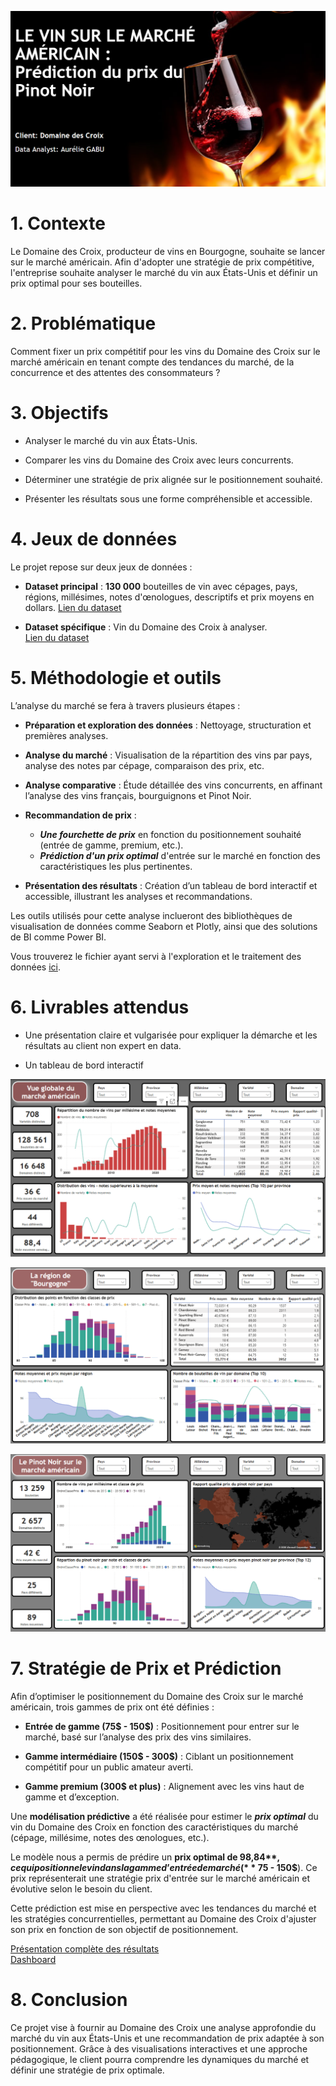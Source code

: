![picture](images/picture4.PNG)

# 1. Contexte

Le Domaine des Croix, producteur de vins en Bourgogne, souhaite se lancer sur le marché américain. Afin d'adopter une stratégie de prix compétitive, l'entreprise souhaite analyser le marché du vin aux États-Unis et définir un prix optimal pour ses bouteilles.<br>

# 2. Problématique

Comment fixer un prix compétitif pour les vins du Domaine des Croix sur le marché américain en tenant compte des tendances du marché, de la concurrence et des attentes des consommateurs ?<br>

# 3. Objectifs

* Analyser le marché du vin aux États-Unis.

* Comparer les vins du Domaine des Croix avec leurs concurrents.

* Déterminer une stratégie de prix alignée sur le positionnement souhaité.

* Présenter les résultats sous une forme compréhensible et accessible.

# 4. Jeux de données

Le projet repose sur deux jeux de données :

* **Dataset principal** : **130 000** bouteilles de vin avec cépages, pays, régions, millésimes, notes d'œnologues, descriptifs et prix moyens en dollars. [Lien du dataset](https://github.com/WildCodeSchool/wilddata/raw/main/wine.zip)

* **Dataset spécifique** : Vin du Domaine des Croix à analyser.<br>
[Lien du dataset](https://raw.githubusercontent.com/WildCodeSchool/wilddata/main/domaine_des_croix.csv)<br>

# 5. Méthodologie et outils

L’analyse du marché se fera à travers plusieurs étapes :

* **Préparation et exploration des données** : Nettoyage, structuration et premières analyses.<br>

* **Analyse du marché** : Visualisation de la répartition des vins par pays, analyse des notes par cépage, comparaison des prix, etc.<br>

* **Analyse comparative** : Étude détaillée des vins concurrents, en affinant l’analyse des vins français, bourguignons et Pinot Noir.<br>

* **Recommandation de prix** : 
    * ***Une fourchette de prix*** en fonction du positionnement souhaité (entrée de gamme, premium, etc.).<br>
    * ***Prédiction d'un prix optimal*** d'entrée sur le marché en fonction des caractéristiques les plus pertinentes.

* **Présentation des résultats** : Création d’un tableau de bord interactif et accessible, illustrant les analyses et recommandations.<br>

Les outils utilisés pour cette analyse inclueront des bibliothèques de visualisation de données comme Seaborn et Plotly, ainsi que des solutions de BI comme Power BI. <br>

Vous trouverez le fichier ayant servi à l'exploration et le traitement des données [ici](https://github.com/Diaure/Pinot-Noir-Domaine-des-Croix/blob/main/Notebook/Nettoyage_de_donn%C3%A9es.ipynb).<br>

# 6. Livrables attendus

* Une présentation claire et vulgarisée pour expliquer la démarche et les résultats au client non expert en data.

* Un tableau de bord interactif

![xxx](images/pic1.PNG)<br>

![picture](images/pic2.PNG)<br>

![picture](images/pic3.PNG)

# 7. Stratégie de Prix et Prédiction

Afin d’optimiser le positionnement du Domaine des Croix sur le marché américain, trois gammes de prix ont été définies :

* **Entrée de gamme (75$ - 150$)** : Positionnement pour entrer sur le marché, basé sur l’analyse des prix des vins similaires.<br>

* **Gamme intermédiaire (150$ - 300$)** : Ciblant un positionnement compétitif pour un public amateur averti.<br>

* **Gamme premium (300$ et plus)** : Alignement avec les vins haut de gamme et d’exception.<br>

Une **modélisation prédictive** a été réalisée pour estimer le ***prix optimal*** du vin du Domaine des Croix en fonction des caractéristiques du marché (cépage, millésime, notes des œnologues, etc.).<br>

Le modèle nous a permis de prédire un **prix optimal de 98,84$**, ce qui positionne le vin dans la gamme d’entrée de marché (**75$ - 150$**). Ce prix représenterait une stratégie prix d'entrée sur le marché américain et évolutive selon le besoin du client.<br>

Cette prédiction est mise en perspective avec les tendances du marché et les stratégies concurrentielles, permettant au Domaine des Croix d'ajuster son prix en fonction de son objectif de positionnement.<br>

[Présentation complète des résultats](https://docs.google.com/presentation/d/1dYb7lT9FxvQj0Ay8Qtd2zGZXRJKUP7-t/edit?usp=sharing&ouid=117204650817277658970&rtpof=true&sd=true)<br>
[Dashboard](https://github.com/Diaure/Pinot-Noir-Domaine-des-Croix/blob/main/Dashboards/Strat%C3%A9gie_prix_Domaine-des-Croix_.pbix)<br>


# 8. Conclusion

Ce projet vise à fournir au Domaine des Croix une analyse approfondie du marché du vin aux États-Unis et une recommandation de prix adaptée à son positionnement. Grâce à des visualisations interactives et une approche pédagogique, le client pourra comprendre les dynamiques du marché et définir une stratégie de prix optimale.

